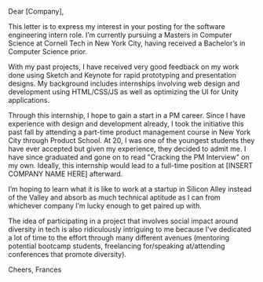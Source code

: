 Dear [Company],

This letter is to express my interest in your posting for the software engineering intern role. I’m currently pursuing a Masters in Computer Science at Cornell Tech in New York City, having received a Bachelor’s in Computer Science prior.

With my past projects, I have received very good feedback on my work done using Sketch and Keynote for rapid prototyping and presentation designs. My background includes internships involving web design and development using HTML/CSS/JS as well as optimizing the UI for Unity applications.

Through this internship, I hope to gain a start in a PM career. Since I have experience with design and development already, I took the initiative this past fall by attending a part-time product management course in New York City through Product School. At 20, I was one of the youngest students they have ever accepted but given my experience, they decided to admit me. I have since graduated and gone on to read "Cracking the PM Interview" on my own. Ideally, this internship would lead to a full-time position at [INSERT COMPANY NAME HERE] afterward.

I’m hoping to learn what it is like to work at a startup in Silicon Alley instead of the Valley and absorb as much technical aptitude as I can from whichever company I’m lucky enough to get paired up with.

The idea of participating in a project that involves social impact around diversity in tech is also ridiculously intriguing to me because I’ve dedicated a lot of time to the effort through many different avenues (mentoring potential bootcamp students, freelancing for/speaking at/attending conferences that promote diversity).

Cheers,
Frances
